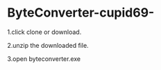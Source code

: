 # ByteConverter-cupid69- 
1.click clone or download.

2.unzip the downloaded file.

3.open byteconverter.exe
